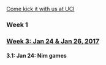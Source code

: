 [Come kick it with us at UCI](https://www.facebook.com/groups/acmuci/)

### Week 1

### [Week 3: Jan 24 & Jan 26, 2017](Week-3)

#### 3.1: Jan 24: Nim games